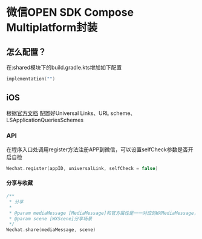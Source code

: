 # 微信OPEN SDK Compose Multiplatform封装

## 怎么配置？

在:shared模块下的build.gradle.kts增加如下配置

```kts
implementation("")
```

## iOS

根据[官方文档](https://developers.weixin.qq.com/doc/oplatform/Mobile_App/Access_Guide/iOS.html)
配置好Universal Links、URL scheme、LSApplicationQueriesSchemes

### API

在程序入口处调用register方法注册APP到微信，可以设置selfCheck参数是否开启自检

```kotlin
Wechat.register(appID, universalLink, selfCheck = false)
```

#### 分享与收藏

```kotlin
/**
 * 分享
 *
 * @param mediaMessage [MediaMessage]和官方属性是一一对应的WXMediaMessage，其中mediaObject也是和官方一一对应的
 * @param scene [WXScene]分享场景
 */
Wechat.share(mediaMessage, scene)
```